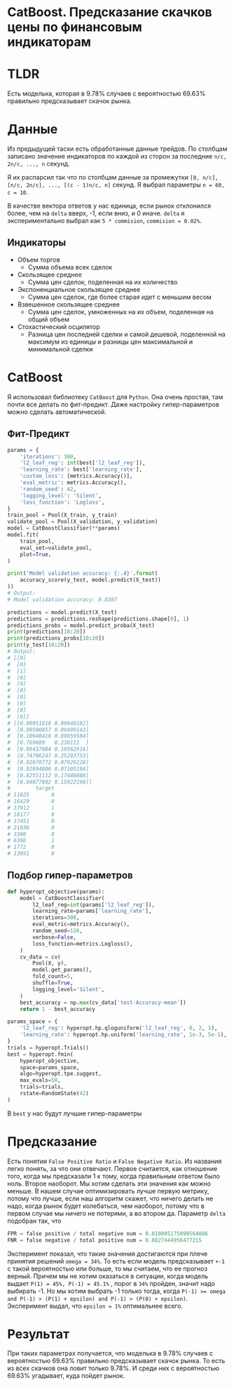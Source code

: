 # CatBoost. Предсказание скачков цены по финансовым индикаторам

# TLDR

Есть моделька, которая в 9.78% случаев с вероятностью 69.63% правильно предсказывает скачок рынка.

# Данные

Из предыдущей таски есть обработанные данные трейдов. По столбцам записано значение индикаторов по каждой из сторон за последние `n/c, 2n/c, ..., n` секунд.

Я их распарсил так что по столбцам данные за промежутки `[0, n/c], [n/c, 2n/c], ..., [(c - 1)n/c, n]` секунд. Я выбрал параметры `n = 60, c = 10`.

В качестве вектора ответов у нас единица, если рынок отклонился более, чем на `delta` вверх, -1, если вниз, и 0 иначе. `delta` я экспериментально выбрал как `5 * commision`, `commision = 0.02%`.

## Индикаторы

- Объем торгов
    - Сумма объема всех сделок
- Скользящее среднее
    - Сумма цен сделок, поделенная на их количество
- Экспоненциальное скользящее среднее
    - Сумма цен сделок, где более старая идет с меньшим весом
- Взвешенное скользящее среднее
    - Сумма цен сделок, умноженных на их объем, поделенная на общий объем
- Стохастический осцилятор
    - Разница цен последней сделки и самой дешевой, поделенной на максимум из единицы и разницы цен максимальной и минимальной сделки

# CatBoost

Я использовал библиотеку `CatBoost` для `Python`. Она очень простая, там почти все делать по фит-предикт. Даже настройку гипер-параметров можно сделать автоматической.

## Фит-Предикт

```python
params = {
    'iterations': 300,
    'l2_leaf_reg': int(best['l2_leaf_reg']),
    'learning_rate': best['learning_rate'],
    'custom_loss': [metrics.Accuracy()],
    'eval_metric': metrics.Accuracy(),
    'random_seed': 42,
    'logging_level': 'Silent',
    'loss_function': 'Logloss',
}
train_pool = Pool(X_train, y_train)
validate_pool = Pool(X_validation, y_validation)
model = CatBoostClassifier(**params)
model.fit(
    train_pool,
    eval_set=validate_pool,
    plot=True,
)

print('Model validation accuracy: {:.4}'.format(
    accuracy_score(y_test, model.predict(X_test))
))
# Output:
# Model validation accuracy: 0.8387

predictions = model.predict(X_test)
predictions = predictions.reshape(predictions.shape[0], 1)
predictions_probs = model.predict_proba(X_test)
print(predictions[10:20])
print(predictions_probs[10:20])
print(y_test[10:20])
# Output:
# [[0]
#  [0]
#  [1]
#  [0]
#  [0]
#  [0]
#  [0]
#  [0]
#  [0]
#  [0]]
# [[0.90951818 0.09048182]
#  [0.90500857 0.09499143]
#  [0.10940416 0.89059584]
#  [0.769889   0.230111  ]
#  [0.89437084 0.10562916]
#  [0.74706247 0.25293753]
#  [0.92070772 0.07929228]
#  [0.92894806 0.07105194]
#  [0.82551112 0.17448888]
#  [0.84077802 0.15922198]]
#        target
# 11825       0
# 16429       0
# 37912       1
# 18177       0
# 17451       0
# 21036       0
# 3300        0
# 6366        1
# 1772        0
# 13051       0
```

## Подбор гипер-параметров

```python
def hyperopt_objective(params):
    model = CatBoostClassifier(
        l2_leaf_reg=int(params['l2_leaf_reg']),
        learning_rate=params['learning_rate'],
        iterations=300,
        eval_metric=metrics.Accuracy(),
        random_seed=126,
        verbose=False,
        loss_function=metrics.Logloss(),
    )
    cv_data = cv(
        Pool(X, y),
        model.get_params(),
        fold_count=5,
        shuffle=True,
        logging_level='Silent',
    )
    best_accuracy = np.max(cv_data['test-Accuracy-mean'])
    return 1 - best_accuracy

params_space = {
    'l2_leaf_reg': hyperopt.hp.qloguniform('l2_leaf_reg', 0, 2, 1),
    'learning_rate': hyperopt.hp.uniform('learning_rate', 1e-3, 5e-1),
}
trials = hyperopt.Trials()
best = hyperopt.fmin(
    hyperopt_objective,
    space=params_space,
    algo=hyperopt.tpe.suggest,
    max_evals=50,
    trials=trials,
    rstate=RandomState(42)
)
```

В `best` у нас будут лучшие гипер-параметры

# Предсказание

Есть понятия `False Positive Ratio` и  `False Negative Ratio`. Из названия легко понять, за что они отвечают. Первое считается, как отношение того, когда мы предсказали 1 к тому, когда правильным ответом было ноль. Второе наоборот. Мы хотим сделать эти значения как можно меньше. В нашем случае оптимизировать лучше первую метрику, потому что лучше, если наш алгоритм скажет, что ничего делать не надо, когда рынок будет колебаться, чем наоборот, потому что в первом случае мы ничего не потерями, а во втором да. Параметр `delta` подобран так, что

```python
FPR = false positive / total negative num = 0.010005175090564086
FNR = false negative / total positive num = 0.8827444956477215
```

Эксперимент показал, что такие значения достигаются при плече принятия решений `omega = 34%`. То есть если модель предсказывает `+-1` с такой вероятностью или больше, то мы считаем, что ее прогноз верный. Причем мы не хотим оказаться в ситуации, когда модель выдает `P(1) = 45%, P(-1) = 45.1%` , порог в `34%` пройден, значит надо выбирать -1. Но мы хотим выбрать -1 только тогда, когда `P(-1) >= omega and P(-1) > (P(1) + epsilon) and P(-1) > (P(0) + epsilon)`. Эксперимент выдал, что `epsilon = 1%` оптимальнее всего.

# Результат

При таких параметрах получается, что моделька в 9.78% случаев с вероятностью 69.63% правильно предсказывает скачок рынка. То есть из всех скачков она ловит только 9.78%. И среди них с вероятностью 69.63% угадывает, куда пойдет рынок.
